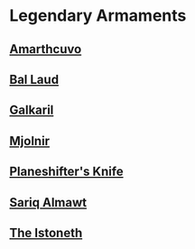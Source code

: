 # Legendary Armaments
## [Amarthcuvo](<Amarthcuvo.md>)
## [Bal Laud](<Bal Laud.md>)
## [Galkaril](<Galkaril.md>)
## [Mjolnir](<Mjolnir.md>)
## [Planeshifter's Knife](<Planeshifter's Knife.md>)
## [Sariq Almawt](<Sariq Almawt.md>)
## [The Istoneth](<The Istoneth.md>)
